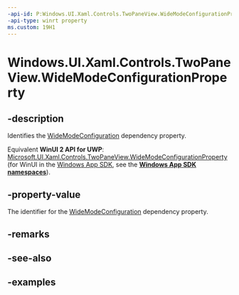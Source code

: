 ```yaml
---
-api-id: P:Windows.UI.Xaml.Controls.TwoPaneView.WideModeConfigurationProperty
-api-type: winrt property
ms.custom: 19H1
---
```


<!-- Property syntax.
public DependencyProperty WideModeConfigurationProperty { get; }
-->

# Windows.UI.Xaml.Controls.TwoPaneView.WideModeConfigurationProperty

## -description

Identifies the [WideModeConfiguration](twopaneview_widemodeconfiguration.md) dependency property.

Equivalent **WinUI 2 API for UWP**: [Microsoft.UI.Xaml.Controls.TwoPaneView.WideModeConfigurationProperty](/windows/winui/api/microsoft.ui.xaml.controls.twopaneview.widemodeconfigurationproperty) (for WinUI in the [Windows App SDK](/windows/apps/windows-app-sdk/), see the **[Windows App SDK namespaces](/windows/windows-app-sdk/api/winrt/)**).

## -property-value

The identifier for the [WideModeConfiguration](twopaneview_widemodeconfiguration.md) dependency property.

## -remarks

## -see-also

## -examples

